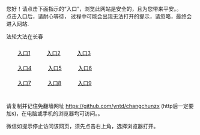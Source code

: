 您好！请点击下面指示的“入口”，浏览此网站是安全的，且为您带来平安。。 <br/>
点击入口后，请耐心等待， 过程中可能会出现无法打开的提示，请忽略，最终会进入网站. </br>

法轮大法在长春<br/>
<div style="padding:10px"><a style="margin:20px" target="_blank" href="https://d75xdnlwhmlnd.cloudfront.net/2Qpsp?tgqlaxxk" id="ccLink1" rel="nofollow">入口1</a> <a target="_blank" style="margin:20px" href="https://dx58bpw1dxbpn.cloudfront.net/2Qpsp?cuqiof" id="ccLink2" rel="nofollow">入口2</a> <a style="margin:20px" target="_blank" href="https://d2p1u19j0plkzq.cloudfront.net/2Qpsp?lffwne" id="ccLink3" rel="nofollow">入口3</a></div>

<div style="padding:10px" ><a style="margin:20px" target="_blank" href="https://d75xdnlwhmlnd.cloudfront.net/2Qpsp?tgqlaxxk" id="ccLink4" rel="nofollow">入口4</a> <a style="margin:20px" href="https://dx58bpw1dxbpn.cloudfront.net/2Qpsp?cuqiof" target="_blank" id="ccLink5" rel="nofollow">入口5</a> <a style="margin:20px" href="https://d2p1u19j0plkzq.cloudfront.net/2Qpsp?lffwne" target="_blank" id="ccLink6" rel="nofollow">入口6</a></div>

<div style="padding:10px"><a style="margin:20px" target="_blank" href="https://d75xdnlwhmlnd.cloudfront.net/2Qpsp?tgqlaxxk" id="ccLink7" rel="nofollow">入口7</a> <a style="margin:20px" href="https://dx58bpw1dxbpn.cloudfront.net/2Qpsp?cuqiof" target="_blank" id="ccLink8" rel="nofollow">入口8</a> <a style="margin:20px" target="_blank" href="https://d2p1u19j0plkzq.cloudfront.net/2Qpsp?lffwne" id="ccLink9" rel="nofollow">入口9</a></div>

<br/>



请复制并记住免翻墙网址 https://github.com/yntd/changchunzx (http后一定要加s)，在电脑或手机的浏览器均可访问。。<br/>

微信如提示停止访问该网页，须先点击右上角，选择浏览器打开。
